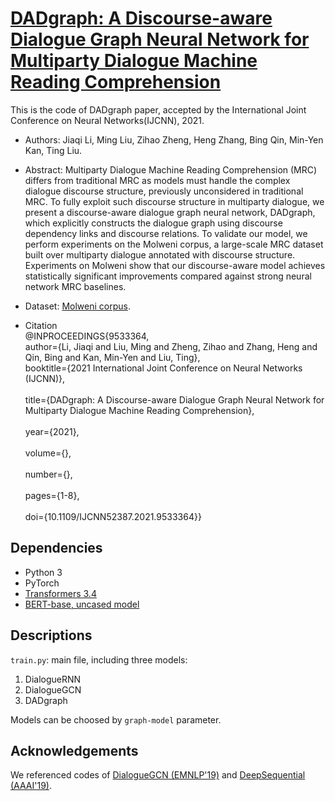 # [DADgraph: A Discourse-aware Dialogue Graph Neural Network for Multiparty Dialogue Machine Reading Comprehension](https://arxiv.org/abs/2104.12377)

This is the code of DADgraph paper, accepted by the International Joint Conference on Neural Networks(IJCNN), 2021. 

* Authors: Jiaqi Li, Ming Liu, Zihao Zheng, Heng Zhang, Bing Qin, Min-Yen Kan, Ting Liu. 

* Abstract: Multiparty Dialogue Machine Reading Comprehension (MRC) differs from traditional MRC as models must handle the complex dialogue discourse structure, previously unconsidered in traditional MRC. To fully exploit such discourse structure in multiparty dialogue, we present a discourse-aware dialogue graph neural network, DADgraph, which explicitly constructs the dialogue graph using discourse dependency links and discourse relations. To validate our model, we perform experiments on the Molweni corpus, a large-scale MRC dataset built over multiparty dialogue annotated with discourse structure. Experiments on Molweni show that our discourse-aware model achieves statistically significant improvements compared against strong neural network MRC baselines.

* Dataset: [Molweni corpus](https://github.com/hit-scir/molweni).

* Citation <br>
@INPROCEEDINGS{9533364, <br>
  author={Li, Jiaqi and Liu, Ming and Zheng, Zihao and Zhang, Heng and Qin, Bing and Kan, Min-Yen and Liu, Ting},  <br>
  booktitle={2021 International Joint Conference on Neural Networks (IJCNN)},  <br>  
  title={DADgraph: A Discourse-aware Dialogue Graph Neural Network for Multiparty Dialogue Machine Reading Comprehension},  <br>  
  year={2021},  <br>  
  volume={},  <br>  
  number={},  <br>  
  pages={1-8},  <br>  
  doi={10.1109/IJCNN52387.2021.9533364}}  <br>

## Dependencies

* Python 3
* PyTorch 
* [Transformers 3.4](https://github.com/huggingface/transformers)
* [BERT-base, uncased model](https://huggingface.co/bert-base-uncased/tree/main)

## Descriptions

`train.py`: main file, including three models:
1. DialogueRNN
2. DialogueGCN
3. DADgraph

Models can be choosed by `graph-model` parameter.

## Acknowledgements

We referenced codes of [DialogueGCN (EMNLP'19)](https://github.com/declare-lab/conv-emotion#dialoguegcn-a-graph-convolutional-neural-network-for-emotion-recognition-in-conversation) and [DeepSequential (AAAI'19)](https://github.com/shizhouxing/DialogueDiscourseParsing).
